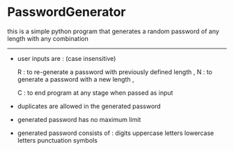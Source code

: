 # PasswordGenerator
this is a simple python program that generates a random password of any length with any combination  

************

- user inputs are : (case insensitive) 

    R : to re-generate a password with previously defined length ,
    N : to generate a password with a new length ,
    
    C : to end program at any stage when passed as input 
    
- duplicates are allowed in the generated password  
- generated password has no maximum limit
- generated password consists of : 
      digits
      uppercase letters
      lowercase letters
      punctuation symbols 
